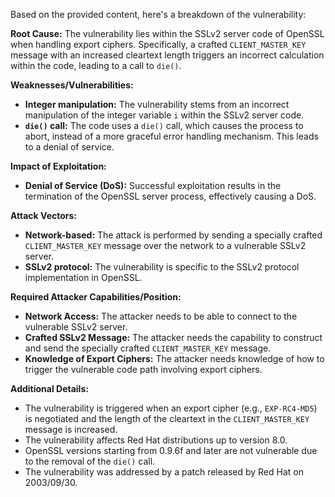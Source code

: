 Based on the provided content, here's a breakdown of the vulnerability:

**Root Cause:**
The vulnerability lies within the SSLv2 server code of OpenSSL when handling export ciphers. Specifically, a crafted `CLIENT_MASTER_KEY` message with an increased cleartext length triggers an incorrect calculation within the code, leading to a call to `die()`.

**Weaknesses/Vulnerabilities:**
- **Integer manipulation:** The vulnerability stems from an incorrect manipulation of the integer variable `i` within the SSLv2 server code.
- **`die()` call:** The code uses a `die()` call, which causes the process to abort, instead of a more graceful error handling mechanism. This leads to a denial of service.

**Impact of Exploitation:**
- **Denial of Service (DoS):** Successful exploitation results in the termination of the OpenSSL server process, effectively causing a DoS.

**Attack Vectors:**
- **Network-based:** The attack is performed by sending a specially crafted `CLIENT_MASTER_KEY` message over the network to a vulnerable SSLv2 server.
- **SSLv2 protocol:** The vulnerability is specific to the SSLv2 protocol implementation in OpenSSL.

**Required Attacker Capabilities/Position:**
- **Network Access:** The attacker needs to be able to connect to the vulnerable SSLv2 server.
- **Crafted SSLv2 Message:** The attacker needs the capability to construct and send the specially crafted `CLIENT_MASTER_KEY` message.
- **Knowledge of Export Ciphers:** The attacker needs knowledge of how to trigger the vulnerable code path involving export ciphers.

**Additional Details:**
- The vulnerability is triggered when an export cipher (e.g., `EXP-RC4-MD5`) is negotiated and the length of the cleartext in the `CLIENT_MASTER_KEY` message is increased.
- The vulnerability affects Red Hat distributions up to version 8.0.
- OpenSSL versions starting from 0.9.6f and later are not vulnerable due to the removal of the `die()` call.
- The vulnerability was addressed by a patch released by Red Hat on 2003/09/30.